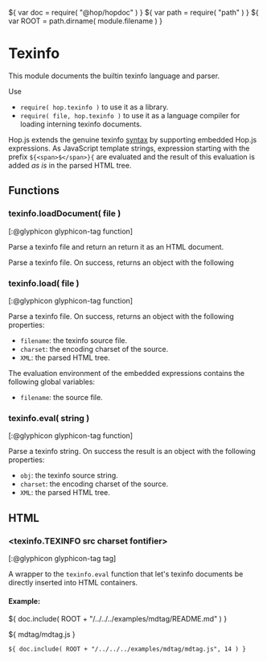 ${ var doc = require( "@hop/hopdoc" ) }
${ var path = require( "path" ) }
${ var ROOT = path.dirname( module.filename ) }

Texinfo
=======

This module documents the builtin texinfo language and parser.

Use 

  * `require( hop.texinfo )` to use it as a library.
  * `require( file, hop.texinfo )` to use it as a language compiler for
loading interning texinfo documents. 
  
  
Hop.js extends the genuine texinfo
[syntax](http://daringfireball.net/projects/texinfo/syntax) by
supporting embedded Hop.js expressions.  As JavaScript template
strings, expression starting with the prefix `${<span>$</span>}{` are
evaluated and the result of this evaluation is added _as is_ in the parsed
HTML tree.


Functions
---------

### texinfo.loadDocument( file ) ###
[:@glyphicon glyphicon-tag function]

Parse a texinfo file and return an return it as an HTML document.


Parse a texinfo file. On success, returns an object with the following
### texinfo.load( file ) ###
[:@glyphicon glyphicon-tag function]

Parse a texinfo file. On success, returns an object with the following
properties:

 * `filename`: the texinfo source file.
 * `charset`: the encoding charset of the source.
 * `XML`: the parsed HTML tree.

The evaluation environment of the embedded expressions contains the following
global variables:

 * `filename`: the source file.


### texinfo.eval( string ) ###
[:@glyphicon glyphicon-tag function]

Parse a texinfo string. On success the result is an object with the
following properties:

 * `obj`: the texinfo source string.
 * `charset`: the encoding charset of the source.
 * `XML`: the parsed HTML tree.


HTML
----

### <texinfo.TEXINFO src charset fontifier> ###
[:@glyphicon glyphicon-tag tag]

A wrapper to the `texinfo.eval` function that let's texinfo documents
be directly inserted into HTML containers.

#### Example: ####

${ doc.include( ROOT + "/../../../examples/mdtag/README.md" ) }

${ <span class="label label-info">mdtag/mdtag.js</span> }

```hopscript
${ doc.include( ROOT + "/../../../examples/mdtag/mdtag.js", 14 ) }
```
